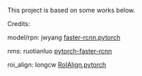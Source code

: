 
This project is based on some works below.

Credits:

model/rpn: jwyang [faster-rcnn.pytorch](https://github.com/jwyang/faster-rcnn.pytorch/blob/master/lib/model/rpn/rpn.py)

nms: ruotianluo [pytorch-faster-rcnn](https://github.com/ruotianluo/pytorch-faster-rcnn)

roi_align: longcw [RoIAlign.pytorch](https://github.com/longcw/RoIAlign.pytorch)